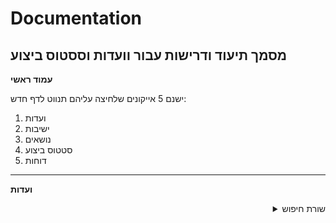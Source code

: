 # Documentation
מסמך תיעוד ודרישות עבור וועדות וססטוס ביצוע
---


**עמוד ראשי**

ישנם 5 אייקונים שלחיצה עליהם תנווט לדף חדש:
1. ועדות
2. ישיבות
3. נושאים
4. סטטוס ביצוע
5. דוחות

---
**ועדות**
<details align="right">
  <summary align="right">שורת חיפוש</summary>
  פה יהיה כפתור
</details>
